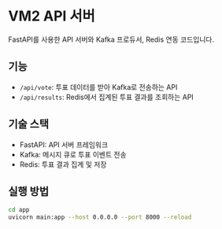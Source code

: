 # VM2 API 서버

FastAPI를 사용한 API 서버와 Kafka 프로듀서, Redis 연동 코드입니다.

## 기능

- `/api/vote`: 투표 데이터를 받아 Kafka로 전송하는 API
- `/api/results`: Redis에서 집계된 투표 결과를 조회하는 API

## 기술 스택

- FastAPI: API 서버 프레임워크
- Kafka: 메시지 큐로 투표 이벤트 전송
- Redis: 투표 결과 집계 및 저장

## 실행 방법

```bash
cd app
uvicorn main:app --host 0.0.0.0 --port 8000 --reload
``` 